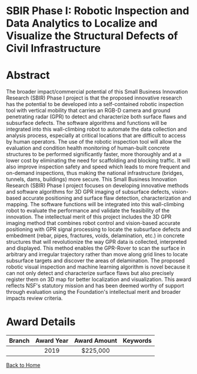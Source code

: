 
SBIR Phase I: Robotic Inspection and Data Analytics to Localize and Visualize the Structural Defects of Civil Infrastructure
============================================================================================================================

# Abstract


The broader impact/commercial potential of this Small Business Innovation Research (SBIR) Phase I project is that the proposed innovative research has the potential to be developed into a self-contained robotic inspection tool with vertical mobility that carries an RGB-D camera and ground penetrating radar (GPR) to detect and characterize both surface flaws and subsurface defects. The software algorithms and functions will be integrated into this wall-climbing robot to automate the data collection and analysis process, especially at critical locations that are difficult to access by human operators. The use of the robotic inspection tool will allow the evaluation and condition health monitoring of human-built concrete structures to be performed significantly faster, more thoroughly and at a lower cost by eliminating the need for scaffolding and blocking traffic. It will also improve inspection safety and speed which leads to more frequent and on-demand inspections, thus making the national infrastructure (bridges, tunnels, dams, buildings) more secure. This Small Business Innovation Research (SBIR) Phase I project focuses on developing innovative methods and software algorithms for 3D GPR imaging of subsurface defects, vision-based accurate positioning and surface flaw detection, characterization and mapping. The software functions will be integrated into this wall-climbing robot to evaluate the performance and validate the feasibility of the innovation. The intellectual merit of this project includes the 3D GPR imaging method that combines robot control and vision-based accurate positioning with GPR signal processing to locate the subsurface defects and embedment (rebar, pipes, fractures, voids, delamination, etc.) in concrete structures that will revolutionize the way GPR data is collected, interpreted and displayed. This method enables the GPR-Rover to scan the surface in arbitrary and irregular trajectory rather than move along grid lines to locate subsurface targets and discover the areas of delamination. The proposed robotic visual inspection and machine learning algorithm is novel because it can not only detect and characterize surface flaws but also precisely register them on 3D map for better localization and visualization. This award reflects NSF's statutory mission and has been deemed worthy of support through evaluation using the Foundation's intellectual merit and broader impacts review criteria.  

# Award Details

|Branch|Award Year|Award Amount|Keywords|
| :---: | :---: | :---: | :---: |
||2019|$225,000||
  
  


[Back to Home](https://github.com/chrischow/dod_sbir_awards/JT/#500)